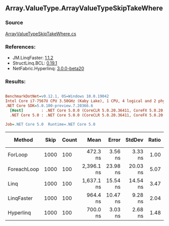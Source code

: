 ﻿## Array.ValueType.ArrayValueTypeSkipTakeWhere

### Source
[ArrayValueTypeSkipTakeWhere.cs](../LinqBenchmarks/Array/ValueType/ArrayValueTypeSkipTakeWhere.cs)

### References:
- JM.LinqFaster: [1.1.2](https://www.nuget.org/packages/JM.LinqFaster/1.1.2)
- StructLinq.BCL: [0.19.1](https://www.nuget.org/packages/StructLinq.BCL/0.19.1)
- NetFabric.Hyperlinq: [3.0.0-beta20](https://www.nuget.org/packages/NetFabric.Hyperlinq/3.0.0-beta20)

### Results:
``` ini

BenchmarkDotNet=v0.12.1, OS=Windows 10.0.19042
Intel Core i7-7567U CPU 3.50GHz (Kaby Lake), 1 CPU, 4 logical and 2 physical cores
.NET Core SDK=5.0.100-preview.7.20366.6
  [Host]        : .NET Core 5.0.0 (CoreCLR 5.0.20.36411, CoreFX 5.0.20.36411), X64 RyuJIT
  .NET Core 5.0 : .NET Core 5.0.0 (CoreCLR 5.0.20.36411, CoreFX 5.0.20.36411), X64 RyuJIT

Job=.NET Core 5.0  Runtime=.NET Core 5.0  

```
|      Method | Skip | Count |       Mean |    Error |   StdDev | Ratio | RatioSD |  Gen 0 | Gen 1 | Gen 2 | Allocated | CacheMisses/Op | BranchMispredictions/Op |
|------------ |----- |------ |-----------:|---------:|---------:|------:|--------:|-------:|------:|------:|----------:|---------------:|------------------------:|
|     ForLoop | 1000 |   100 |   472.3 ns |  3.56 ns |  3.33 ns |  1.00 |    0.00 |      - |     - |     - |         - |              0 |                       0 |
| ForeachLoop | 1000 |   100 | 2,396.1 ns | 23.98 ns | 20.03 ns |  5.07 |    0.04 | 0.0153 |     - |     - |      32 B |              1 |                       2 |
|        Linq | 1000 |   100 | 1,637.1 ns | 15.54 ns | 14.54 ns |  3.47 |    0.04 | 0.1183 |     - |     - |     248 B |              2 |                       1 |
|  LinqFaster | 1000 |   100 |   964.4 ns | 10.47 ns |  9.28 ns |  2.04 |    0.02 | 2.8896 |     - |     - |    6048 B |              3 |                       1 |
|   Hyperlinq | 1000 |   100 |   700.0 ns |  3.03 ns |  2.68 ns |  1.48 |    0.01 |      - |     - |     - |         - |              0 |                       1 |
